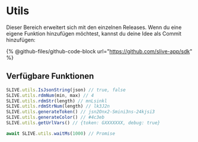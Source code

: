 # Utils

Dieser Bereich erweitert sich mit den einzelnen Releases. Wenn du eine eigene Funktion hinzufügen möchtest, kannst du deine Idee als Commit hinzufügen:&#x20;

{% @github-files/github-code-block url="https://github.com/slive-app/sdk" %}

## Verfügbare Funktionen

```javascript
SLIVE.utils.IsJsonString(json) // true, false
SLIVE.utils.rdmNum(min, max) // 4
SLIVE.utils.rdmStr(length) // mnLsinkl
SLIVE.utils.rdmStrNum(length) // lk3J2n
SLIVE.utils.generateToken() // jsn2Onx2-Smini3ns-24kjsi3
SLIVE.utils.generateColor() // #4c3eb
SLIVE.utils.getUrlVars() // {token: GXXXXXXX, debug: true}

await SLIVE.utils.waitMs(1000) // Promise
```
